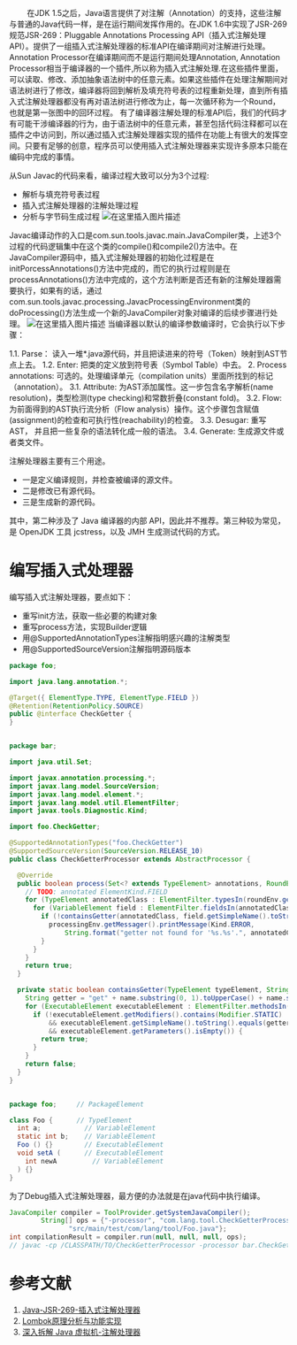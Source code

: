  &#8195; &#8195;在JDK 1.5之后，Java语言提供了对注解（Annotation）的支持，这些注解与普通的Java代码一样，是在运行期间发挥作用的。在JDK 1.6中实现了JSR-269规范JSR-269：Pluggable Annotations Processing API（插入式注解处理API）。提供了一组插入式注解处理器的标准API在编译期间对注解进行处理。Annotation Processor在编译期间而不是运行期间处理Annotation, Annotation Processor相当于编译器的一个插件,所以称为插入式注解处理.在这些插件里面，可以读取、修改、添加抽象语法树中的任意元素。如果这些插件在处理注解期间对语法树进行了修改，编译器将回到解析及填充符号表的过程重新处理，直到所有插入式注解处理器都没有再对语法树进行修改为止，每一次循环称为一个Round，也就是第一张图中的回环过程。 有了编译器注解处理的标准API后，我们的代码才有可能干涉编译器的行为，由于语法树中的任意元素，甚至包括代码注释都可以在插件之中访问到，所以通过插入式注解处理器实现的插件在功能上有很大的发挥空间。只要有足够的创意，程序员可以使用插入式注解处理器来实现许多原本只能在编码中完成的事情。

从Sun Javac的代码来看，编译过程大致可以分为3个过程:

- 解析与填充符号表过程
- 插入式注解处理器的注解处理过程
- 分析与字节码生成过程
![在这里插入图片描述](https://img-blog.csdnimg.cn/730030368d844d1abb83524bfbaedc9f.png#pic_center)

Javac编译动作的入口是com.sun.tools.javac.main.JavaCompiler类，上述3个过程的代码逻辑集中在这个类的compile()和compile2()方法中。在JavaCompiler源码中，插入式注解处理器的初始化过程是在initPorcessAnnotations()方法中完成的，而它的执行过程则是在processAnnotations()方法中完成的，这个方法判断是否还有新的注解处理器需要执行，如果有的话，通过com.sun.tools.javac.processing.JavacProcessingEnvironment类的doProcessing()方法生成一个新的JavaCompiler对象对编译的后续步骤进行处理。
![在这里插入图片描述](https://img-blog.csdnimg.cn/c99d250aa37140abbc9e4fcf459a5636.png?x-oss-process=image/watermark,type_d3F5LXplbmhlaQ,shadow_50,text_Q1NETiBA6ICB6J665Lid,size_20,color_FFFFFF,t_70,g_se,x_16#pic_center)
当编译器以默认的编译参数编译时，它会执行以下步骤：

1.1. Parse： 读入一堆*.java源代码，并且把读进来的符号（Token）映射到AST节点上去。
1.2. Enter: 把类的定义放到符号表（Symbol Table）中去。
2. Process annotations: 可选的。处理编译单元（compilation units）里面所找到的标记（annotation）。
3.1. Attribute: 为AST添加属性。这一步包含名字解析(name resolution)，类型检测(type checking)和常数折叠(constant fold)。
3.2. Flow: 为前面得到的AST执行流分析（Flow analysis）操作。这个步骤包含赋值(assignment)的检查和可执行性(reachability)的检查。
3.3. Desugar: 重写AST， 并且把一些复杂的语法转化成一般的语法。
3.4. Generate: 生成源文件或者类文件。


注解处理器主要有三个用途。
- 一是定义编译规则，并检查被编译的源文件。
- 二是修改已有源代码。
- 三是生成新的源代码。

其中，第二种涉及了 Java 编译器的内部 API，因此并不推荐。第三种较为常见，是 OpenJDK 工具 jcstress，以及 JMH 生成测试代码的方式。


# 编写插入式处理器
编写插入式注解处理器，要点如下：

- 重写init方法，获取一些必要的构建对象
- 重写process方法，实现Builder逻辑
- 用@SupportedAnnotationTypes注解指明感兴趣的注解类型
- 用@SupportedSourceVersion注解指明源码版本

```java
package foo;

import java.lang.annotation.*;

@Target({ ElementType.TYPE, ElementType.FIELD })
@Retention(RetentionPolicy.SOURCE)
public @interface CheckGetter {
}
```

```java

package bar;

import java.util.Set;

import javax.annotation.processing.*;
import javax.lang.model.SourceVersion;
import javax.lang.model.element.*;
import javax.lang.model.util.ElementFilter;
import javax.tools.Diagnostic.Kind;

import foo.CheckGetter;

@SupportedAnnotationTypes("foo.CheckGetter")
@SupportedSourceVersion(SourceVersion.RELEASE_10)
public class CheckGetterProcessor extends AbstractProcessor {

  @Override
  public boolean process(Set<? extends TypeElement> annotations, RoundEnvironment roundEnv) {
    // TODO: annotated ElementKind.FIELD
    for (TypeElement annotatedClass : ElementFilter.typesIn(roundEnv.getElementsAnnotatedWith(CheckGetter.class))) {
      for (VariableElement field : ElementFilter.fieldsIn(annotatedClass.getEnclosedElements())) {
        if (!containsGetter(annotatedClass, field.getSimpleName().toString())) {
          processingEnv.getMessager().printMessage(Kind.ERROR,
              String.format("getter not found for '%s.%s'.", annotatedClass.getSimpleName(), field.getSimpleName()));
        }
      }
    }
    return true;
  }

  private static boolean containsGetter(TypeElement typeElement, String name) {
    String getter = "get" + name.substring(0, 1).toUpperCase() + name.substring(1).toLowerCase();
    for (ExecutableElement executableElement : ElementFilter.methodsIn(typeElement.getEnclosedElements())) {
      if (!executableElement.getModifiers().contains(Modifier.STATIC)
          && executableElement.getSimpleName().toString().equals(getter)
          && executableElement.getParameters().isEmpty()) {
        return true;
      }
    }
    return false;
  }
}
```

```java

package foo;     // PackageElement

class Foo {      // TypeElement
  int a;           // VariableElement
  static int b;    // VariableElement
  Foo () {}        // ExecutableElement
  void setA (      // ExecutableElement
    int newA         // VariableElement
  ) {}
}
```

为了Debug插入式注解处理器，最方便的办法就是在java代码中执行编译。

```java
JavaCompiler compiler = ToolProvider.getSystemJavaCompiler();
        String[] ops = {"-processor", "com.lang.tool.CheckGetterProcessor",
               "src/main/test/com/lang/tool/Foo.java"};
int compilationResult = compiler.run(null, null, null, ops);
// javac -cp /CLASSPATH/TO/CheckGetterProcessor -processor bar.CheckGetterProcessor Foo.java
```

# 参考文献
1. [Java-JSR-269-插入式注解处理器](https://liuyehcf.github.io/2018/02/02/Java-JSR-269-%E6%8F%92%E5%85%A5%E5%BC%8F%E6%B3%A8%E8%A7%A3%E5%A4%84%E7%90%86%E5%99%A8/)
2. [Lombok原理分析与功能实现](https://blog.mythsman.com/post/5d2c11c767f841464434a3bf/)
3. [深入拆解 Java 虚拟机-注解处理器](https://time.geekbang.org/column/article/40189)